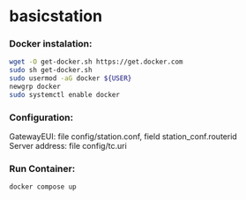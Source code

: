 # basicstation

### Docker instalation:
```bash
wget -O get-docker.sh https://get.docker.com
sudo sh get-docker.sh
sudo usermod -aG docker ${USER}
newgrp docker
sudo systemctl enable docker
```

### Configuration:
GatewayEUI: file config/station.conf, field station_conf.routerid  
Server address: file config/tc.uri

### Run Container:
```bash
docker compose up
```
